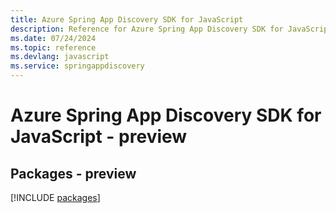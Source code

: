 ```yaml
---
title: Azure Spring App Discovery SDK for JavaScript
description: Reference for Azure Spring App Discovery SDK for JavaScript
ms.date: 07/24/2024
ms.topic: reference
ms.devlang: javascript
ms.service: springappdiscovery
---
```

# Azure Spring App Discovery SDK for JavaScript - preview
## Packages - preview
[!INCLUDE [packages](spring-app-discovery-index.md)]